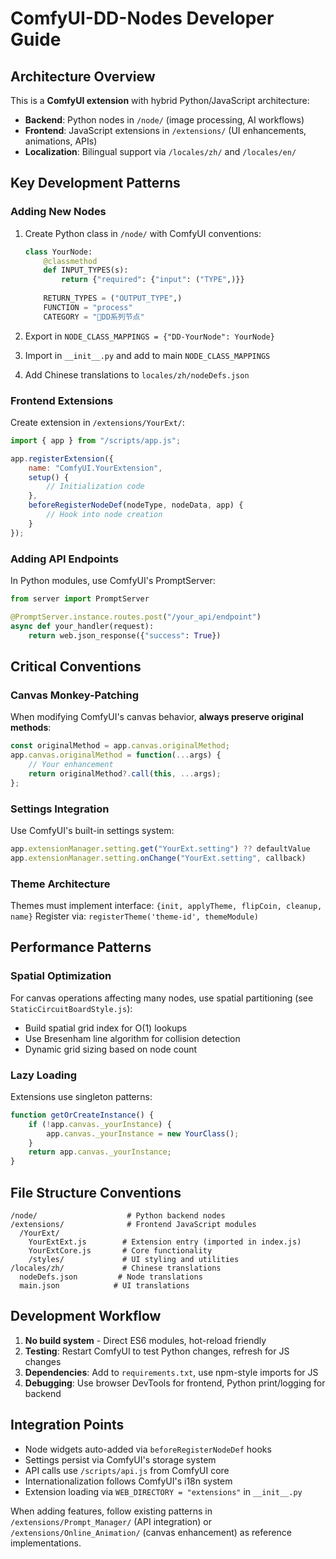 # ComfyUI-DD-Nodes Developer Guide

## Architecture Overview

This is a **ComfyUI extension** with hybrid Python/JavaScript architecture:
- **Backend**: Python nodes in `/node/` (image processing, AI workflows)  
- **Frontend**: JavaScript extensions in `/extensions/` (UI enhancements, animations, APIs)
- **Localization**: Bilingual support via `/locales/zh/` and `/locales/en/`

## Key Development Patterns

### Adding New Nodes
1. Create Python class in `/node/` with ComfyUI conventions:
   ```python
   class YourNode:
       @classmethod
       def INPUT_TYPES(s):
           return {"required": {"input": ("TYPE",)}}
       
       RETURN_TYPES = ("OUTPUT_TYPE",)
       FUNCTION = "process"
       CATEGORY = "🍺DD系列节点"
   ```

2. Export in `NODE_CLASS_MAPPINGS = {"DD-YourNode": YourNode}`
3. Import in `__init__.py` and add to main `NODE_CLASS_MAPPINGS`
4. Add Chinese translations to `locales/zh/nodeDefs.json`

### Frontend Extensions
Create extension in `/extensions/YourExt/`:
```javascript
import { app } from "/scripts/app.js";

app.registerExtension({
    name: "ComfyUI.YourExtension",
    setup() {
        // Initialization code
    },
    beforeRegisterNodeDef(nodeType, nodeData, app) {
        // Hook into node creation
    }
});
```

### Adding API Endpoints
In Python modules, use ComfyUI's PromptServer:
```python
from server import PromptServer

@PromptServer.instance.routes.post("/your_api/endpoint")
async def your_handler(request):
    return web.json_response({"success": True})
```

## Critical Conventions

### Canvas Monkey-Patching
When modifying ComfyUI's canvas behavior, **always preserve original methods**:
```javascript
const originalMethod = app.canvas.originalMethod;
app.canvas.originalMethod = function(...args) {
    // Your enhancement
    return originalMethod?.call(this, ...args);
};
```

### Settings Integration
Use ComfyUI's built-in settings system:
```javascript
app.extensionManager.setting.get("YourExt.setting") ?? defaultValue
app.extensionManager.setting.onChange("YourExt.setting", callback)
```

### Theme Architecture
Themes must implement interface: `{init, applyTheme, flipCoin, cleanup, name}`
Register via: `registerTheme('theme-id', themeModule)`

## Performance Patterns

### Spatial Optimization
For canvas operations affecting many nodes, use spatial partitioning (see `StaticCircuitBoardStyle.js`):
- Build spatial grid index for O(1) lookups
- Use Bresenham line algorithm for collision detection
- Dynamic grid sizing based on node count

### Lazy Loading
Extensions use singleton patterns:
```javascript
function getOrCreateInstance() {
    if (!app.canvas._yourInstance) {
        app.canvas._yourInstance = new YourClass();
    }
    return app.canvas._yourInstance;
}
```

## File Structure Conventions

```
/node/                    # Python backend nodes
/extensions/              # Frontend JavaScript modules
  /YourExt/
    YourExtExt.js        # Extension entry (imported in index.js)
    YourExtCore.js       # Core functionality
    /styles/             # UI styling and utilities
/locales/zh/             # Chinese translations
  nodeDefs.json         # Node translations
  main.json            # UI translations
```

## Development Workflow

1. **No build system** - Direct ES6 modules, hot-reload friendly
2. **Testing**: Restart ComfyUI to test Python changes, refresh for JS changes  
3. **Dependencies**: Add to `requirements.txt`, use npm-style imports for JS
4. **Debugging**: Use browser DevTools for frontend, Python print/logging for backend

## Integration Points

- Node widgets auto-added via `beforeRegisterNodeDef` hooks
- Settings persist via ComfyUI's storage system
- API calls use `/scripts/api.js` from ComfyUI core
- Internationalization follows ComfyUI's i18n system
- Extension loading via `WEB_DIRECTORY = "extensions"` in `__init__.py`

When adding features, follow existing patterns in `/extensions/Prompt_Manager/` (API integration) or `/extensions/Online_Animation/` (canvas enhancement) as reference implementations.
